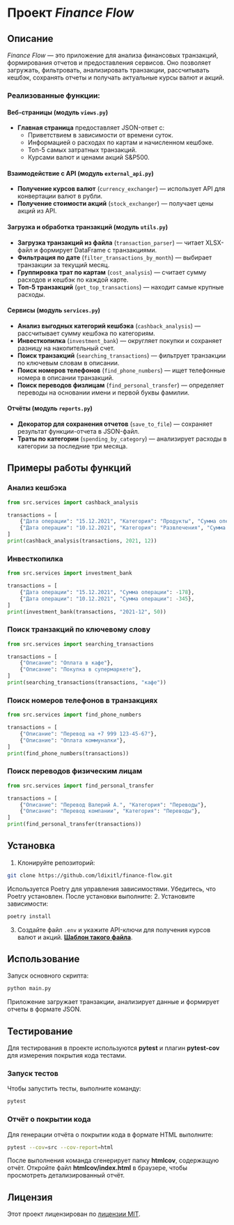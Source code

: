 # Проект *Finance Flow* 

## Описание

*Finance Flow* — это приложение для анализа финансовых транзакций, формирования отчетов и предоставления сервисов. Оно позволяет загружать, фильтровать, анализировать транзакции, рассчитывать кешбэк, сохранять отчеты и получать актуальные курсы валют и акций.

### Реализованные функции:
#### Веб-страницы (модуль `views.py`)
- **Главная страница** предоставляет JSON-ответ с:
  - Приветствием в зависимости от времени суток.
  - Информацией о расходах по картам и начисленном кешбэке.
  - Топ-5 самых затратных транзакций.
  - Курсами валют и ценами акций S&P500.

#### Взаимодействие с API (модуль `external_api.py`)
- **Получение курсов валют** (`currency_exchanger`) — использует API для конвертации валют в рубли.
- **Получение стоимости акций** (`stock_exchanger`) — получает цены акций из API.

#### Загрузка и обработка транзакций (модуль `utils.py`)
- **Загрузка транзакций из файла** (`transaction_parser`) — читает XLSX-файл и формирует DataFrame с транзакциями.
- **Фильтрация по дате** (`filter_transactions_by_month`) — выбирает транзакции за текущий месяц.
- **Группировка трат по картам** (`cost_analysis`) — считает сумму расходов и кешбэк по каждой карте.
- **Топ-5 транзакций** (`get_top_transactions`) — находит самые крупные расходы.

#### Сервисы (модуль `services.py`)
- **Анализ выгодных категорий кешбэка** (`cashback_analysis`) — рассчитывает сумму кешбэка по категориям.
- **Инвесткопилка** (`investment_bank`) — округляет покупки и сохраняет разницу на накопительный счет.
- **Поиск транзакций** (`searching_transactions`) — фильтрует транзакции по ключевым словам в описании.
- **Поиск номеров телефонов** (`find_phone_numbers`) — ищет телефонные номера в описании транзакций.
- **Поиск переводов физлицам** (`find_personal_transfer`) — определяет переводы на основании имени и первой буквы фамилии.

#### Отчёты (модуль `reports.py`)
- **Декоратор для сохранения отчетов** (`save_to_file`) — сохраняет результат функции-отчета в JSON-файл.
- **Траты по категории** (`spending_by_category`) — анализирует расходы в категории за последние три месяца.

## Примеры работы функций

### Анализ кешбэка
```python
from src.services import cashback_analysis

transactions = [
    {"Дата операции": "15.12.2021", "Категория": "Продукты", "Сумма операции": -5000},
    {"Дата операции": "10.12.2021", "Категория": "Развлечения", "Сумма операции": -2000},
]
print(cashback_analysis(transactions, 2021, 12))
```

### Инвесткопилка
```python
from src.services import investment_bank

transactions = [
    {"Дата операции": "15.12.2021", "Сумма операции": -178},
    {"Дата операции": "10.12.2021", "Сумма операции": -345},
]
print(investment_bank(transactions, "2021-12", 50))
```

### Поиск транзакций по ключевому слову
```python
from src.services import searching_transactions

transactions = [
    {"Описание": "Оплата в кафе"},
    {"Описание": "Покупка в супермаркете"},
]
print(searching_transactions(transactions, "кафе"))
```

### Поиск номеров телефонов в транзакциях
```python
from src.services import find_phone_numbers

transactions = [
    {"Описание": "Перевод на +7 999 123-45-67"},
    {"Описание": "Оплата коммуналки"},
]
print(find_phone_numbers(transactions))
```

### Поиск переводов физическим лицам
```python
from src.services import find_personal_transfer

transactions = [
    {"Описание": "Перевод Валерий А.", "Категория": "Переводы"},
    {"Описание": "Перевод компании", "Категория": "Переводы"},
]
print(find_personal_transfer(transactions))
```

## Установка
1. Клонируйте репозиторий:
```sh
git clone https://github.com/ldixitl/finance-flow.git
```
Используется Poetry для управления зависимостями. Убедитесь, что Poetry установлен.
После установки выполните:
2. Установите зависимости:
```sh
poetry install
```
3. Создайте файл `.env` и укажите API-ключи для получения курсов валют и акций. [**Шаблон такого файла**](.env.sample).

## Использование
Запуск основного скрипта:
```sh
python main.py
```
Приложение загружает транзакции, анализирует данные и формирует отчеты в формате JSON.

## Тестирование
Для тестирования в проекте используются **pytest** и плагин **pytest-cov** для измерения покрытия кода тестами.

### Запуск тестов
Чтобы запустить тесты, выполните команду:
```bash
pytest
```

### Отчёт о покрытии кода
Для генерации отчёта о покрытии кода в формате HTML выполните:

```bash
pytest --cov=src --cov-report=html
```
После выполнения команда сгенерирует папку **htmlcov**, содержащую отчёт. 
Откройте файл **htmlcov/index.html** в браузере, чтобы просмотреть детализированный отчёт.

## Лицензия
Этот проект лицензирован по [лицензии MIT](LICENSE).
